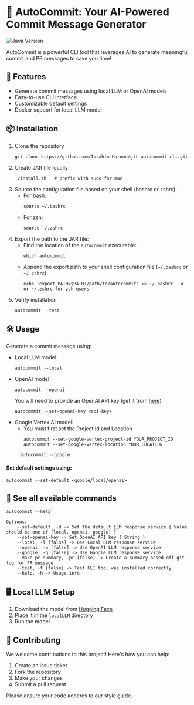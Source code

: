 # 🚀 AutoCommit: Your AI-Powered Commit Message Generator 
![Java Version](https://img.shields.io/badge/java-11-yellow)

AutoCommit is a powerful CLI tool that leverages AI to generate meaningful commit and PR messages to save you time!

## 🌟 Features

- Generate commit messages using local LLM or OpenAI models
- Easy-to-use CLI interface
- Customizable default settings
- Docker support for local LLM model

## 📦 Installation

1. Clone the repository
    ```shell
    git clone https://github.com/Ibrahim-Haroon/git-autocommit-cli.git
    ```
2. Create JAR file locally
    ```shell
    ./install.sh   # prefix with sudo for mac
    ```
3. Source the configuration file based on your shell (bashrc or zshrc):
    - For bash:
      ```shell
      source ~/.bashrc
      ```
    - For zsh:
      ```shell
      source ~/.zshrc
      ```
4. Export the path to the JAR file:
    - Find the location of the `autocommit` executable:
      ```shell
      which autocommit
      ```
    - Append the export path to your shell configuration file (`~/.bashrc` or `~/.zshrc`):
      ```shell
      echo 'export PATH=$PATH:/path/to/autocommit' >> ~/.bashrc   # or ~/.zshrc for zsh users
      ```
5. Verify installation
    ```shell
    autocommit --test
    ```

## 🛠️ Usage

Generate a commit message using:

- Local LLM model:
    ```shell
    autocommit --local
    ```
- OpenAI model:
    ```shell
    autocommit --openai
    ```
  You will need to provide an OpenAI API key (get it from [here](https://platform.openai.com/api-keys))
    ```shell
  autocommit --set-openai-key <api-key>
    ```
- Google Vertex AI model:
  - You must first set the Project Id and Location
    ```shell
    autocommit --set-google-vertex-project-id YOUR_PROJECT_ID
    autocommit --set-google-vertex-location YOUR_LOCATION
    ```
  ```shell
    autocommit --google
  ```

#### Set default settings using:
```shell
autocommit --set-default <google/local/openai>
```

## 📝 See all available commands
```shell
autocommit --help
```
```
Options: 
    --set-default, -d -> Set the default LLM response service { Value should be one of [local, openai, google] }
    --set-openai-key -> Set OpenAI API key { String }
    --local, -l [false] -> Use Local LLM response service 
    --openai, -o [false] -> Use OpenAI LLM response service 
    --google, -g [false] -> Use Google LLM response service 
    --make-pr-summary, -pr [false] -> Create a summary based off git log for PR message 
    --test, -t [false] -> Test CLI tool was installed correctly 
    --help, -h -> Usage info 
```

## 🖥️ Local LLM Setup

1. Download the model from [Hugging Face](https://huggingface.co/TheBloke/Llama-2-13B-chat-GGUF/blob/main/llama-2-13b-chat.Q4_K_M.gguf)
2. Place it in the `localLLM` directory
3. Run the model

## 🤝 Contributing

We welcome contributions to this project! Here's how you can help:

1. Create an issue ticket
2. Fork the repository
3. Make your changes
4. Submit a pull request

Please ensure your code adheres to our style guide.
